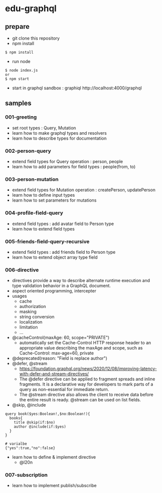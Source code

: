 # edu-graphql

## prepare

- git clone this repository
- npm install

```
$ npm install
```

- run node

```
$ node index.js
or
$ npm start
```

- start in graphql sandbox : graphiql http://localhost:4000/graphql

## samples

### 001-greeting

- set root types : Query, Mutation
- learn how to make graphql types and resolvers
- learn how to describe types for documentation

### 002-person-query

- extend field types for Query operation : person, people
- learn how to add parameters for field types : people(from, to)

### 003-person-mutation

- extend field types for Mutation operation : createPerson, updatePerson
- learn how to define input types
- learn how to set parameters for mutations

### 004-profile-field-query

- extend field types : add avatar field to Person type
- learn how to extend field types

### 005-friends-field-query-recursive

- extend field types : add friends field to Person type
- learn how to extend object array type field

### 006-directive

- directives provide a way to describe alternate runtime execution and type validation behavior in a GraphQL document.
- aspect oriented programming, intercepter
- usages
  - cache
  - authorization
  - masking
  - string conversion
  - localization
  - limitation
  - ...
- @cacheControl(maxAge: 60, scope="PRIVATE")
  - automatically set the Cache-Control HTTP response header to an appropriate value describing the maxAge and scope, such as Cache-Control: max-age=60, private
- @deprecated(reason: "Field is replace author")
- @defer, @stream
  - https://foundation.graphql.org/news/2020/12/08/improving-latency-with-defer-and-stream-directives/
  - The @defer directive can be applied to fragment spreads and inline fragments. It is a declarative way for developers to mark parts of a query as non-essential for immediate return.
  - The @stream directive also allows the client to receive data before the entire result is ready. @stream can be used on list fields.
- @skip, @include

```
query book($yes:Boolean!,$no:Boolean!){
  books{
    title @skip(if:$no)
    author @include(if:$yes)
  }
}

# varialbe
{"yes":true,"no":false}
```

- learn how to define & implement directive
  - @l20n

### 007-subscription

- learn how to implement publish/subscribe
